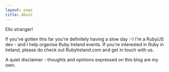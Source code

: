 ```yaml
---
layout: page
title: About
---
```


Ello stranger!

If you've gotten this far you're definitely having a slow day :-) I'm a Ruby/JS dev - and I help organise Ruby Ireland events. If you're interested in Ruby in Ireland, please do check out RubyIreland.com and get in touch with us.

A quiet disclaimer - thoughts and opinions expressed on this blog are my own.

